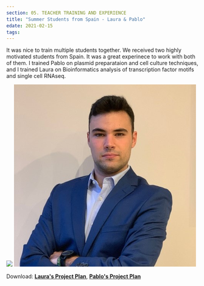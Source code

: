 ```yaml
---
section: 05. TEACHER TRAINING AND EXPERIENCE
title: "Summer Students from Spain - Laura & Pablo"
edate: 2021-02-15
tags:
---
```


It was nice to train multiple students together. We received two highly motivated students from Spain. It was a great experinece to work with both of them.
I trained Pablo on plasmid preparataion and cell culture techniques, and I trained Laura on Bioinformatics analysis of transcription factor motifs and single cell RNAseq.

![](/assets/img/Mart%C3%ADnez.jpg)
![](/assets/img/Pablo.jpg)

Download: [**Laura's Project Plan**](/assets/files/Project_plan_Laura_martinez.pdf), [**Pablo's Project Plan**](/assets/files/Project_Plan_Pablo_Romero.pdf)